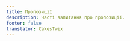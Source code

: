 ```yaml
---
title: Пропозиції
description: Часті запитання про пропозиції.
footer: false
translator: CakesTwix
---
```

